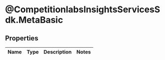 # @CompetitionlabsInsightsServicesSdk.MetaBasic

## Properties

Name | Type | Description | Notes
------------ | ------------- | ------------- | -------------


